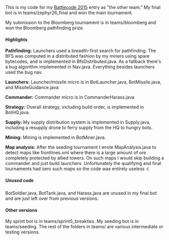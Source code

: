 This is my code for my [Battlecode 2015](http://www.battlecode.org/) entry as "the other team." My final bot is in teams/zephyr26_final and won the main tournament. 

My submission to the Bloomberg tournament is in teams/bloomberg and won the Bloomberg pathfinding prize. 

#### Highlights

**Pathfinding:** Launchers used a breadth-first search for pathfinding. The BFS was computed in a distributed fashion by my miners using spare bytecodes, and is implemented in BfsDistributed.java. As a fallback there's a bug algorithm implemented in Nav.java. Everything besides launchers used the bug nav.

**Launchers:** Launcher/missile micro is in BotLauncher.java, BotMissile.java, and MissileGuidance.java

**Commander:** Commander micro is in CommanderHarass.java

**Strategy:** Overall strategy, including build order, is implemented in BotHQ.java.

**Supply:** My supply distribution system is implemented in Supply.java, including a resupply drone to ferry supply from the HQ to hungry bots.

**Mining:** Mining is implemented in BotMiner.java.

**Map analysis:** After the seeding tournament I wrote MapAnalysis.java to detect maps like frontlines.xml where there is a large amount of ore completely protected by allied towers. On such maps I would skip building a commander and just build launchers. Unfortunately the qualifying and final tournaments had zero such maps so the code was entirely useless :(

##### Unused code

BotSoldier.java, BotTank.java, and Harass.java are unused in my final bot and are just left over from previous versions.

#### Other versions

My sprint bot is in teams/sprint5_breakties. My seeding bot is in teams/seeding. The rest of the folders in teams/ are various intermediate or testing versions.
